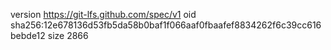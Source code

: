 version https://git-lfs.github.com/spec/v1
oid sha256:12e678136d53fb5da58b0baf1f066aaf0fbaafef8834262f6c39cc616bebde12
size 2866
